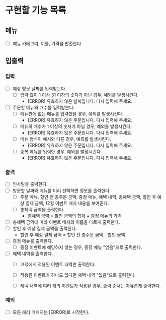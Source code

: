 # 구현할 기능 목록

## 메뉴

- [ ] 메뉴 카테고리, 이름, 가격을 반환한다

## 입출력

### 입력

- [ ] 예상 방문 날짜를 입력받는다.
  - [ ] 입력 값이 1 이상 31 이하의 숫자가 아닌 경우, 예외를 발생시킨다.
    - [ERROR] 유효하지 않은 날짜입니다. 다시 입력해 주세요.
- [ ] 주문할 메뉴와 개수를 입력받는다.
  - [ ] 메뉴판에 없는 메뉴를 입력했을 경우, 예외를 발생시킨다.
    - [ERROR] 유효하지 않은 주문입니다. 다시 입력해 주세요.
  - [ ] 메뉴의 개수가 1 이상의 숫자가 아닐 경우, 예외를 발생시킨다.
    - [ERROR] 유효하지 않은 주문입니다. 다시 입력해 주세요.
  - [ ] 메뉴 형식이 예시와 다른 경우, 예외를 발생시킨다.
    - [ERROR] 유효하지 않은 주문입니다. 다시 입력해 주세요.
  - [ ] 중복 메뉴를 입력한 경우, 예외를 발생시킨다.
    - [ERROR] 유효하지 않은 주문입니다. 다시 입력해 주세요.


### 출력

- [ ] 인사말을 출력한다.
- [ ] 방문할 날짜와 메뉴를 미리 선택하면 정보를 출력한다.
  - [ ] 주문 메뉴, 할인 전 총주문 금액, 증정 메뉴, 혜택 내역, 총혜택 금액, 할인 후 예상 결제 금액, 12월 이벤트 배지 내용을 보여준다.
  - [ ] 총혜택 금액을 출력한다.
    - 총혜택 금액 = 할인 금액의 합계 + 증정 메뉴의 가격
- [ ] 총혜택 금액에 따라 이벤트 배지의 이름을 다르게 출력한다.
- [ ] 할인 후 예상 결제 금액을 출력한다. 
  - 할인 후 예상 결제 금액 = 할인 전 총주문 금액 - 할인 금액
- [ ] 증정 메뉴를 출력한다.
  - [ ] 증정 이벤트에 해당하지 않는 경우, 증정 메뉴 "없음"으로 출력한다.
- [ ] 혜택 내역을 출력한다.
  - [ ] 고객에게 적용된 이벤트 내역만 출력한다.
  - [ ] 적용된 이벤트가 하나도 없다면 혜택 내역 "없음"으로 출력한다.
  - [ ] 혜택 내역에 여러 개의 이벤트가 적용된 경우, 출력 순서는 자유롭게 출력한다.


### 예외

- [ ] 모든 에러 메세지는 [ERROR]로 시작한다.
